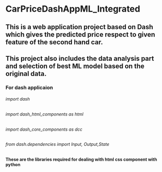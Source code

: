 # CarPriceDashAppML_Integrated

## This is a web application project based on Dash which gives the predicted price respect to given feature of the second hand car. 
## This project also includes the data analysis part and selection of best ML model based on the original data.

### For dash applicaion

###### import dash
###### import dash_html_components as html
###### import dash_core_components as dcc
###### from dash.dependencies import Input, Output,State

#### These are the libraries required for dealing with html css component with python 


